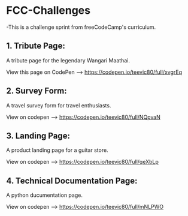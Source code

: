 # FCC-Challenges

-This is a challenge sprint from freeCodeCamp's curriculum.


## 1. Tribute Page:

  A tribute page for the legendary Wangari Maathai.

  View this page on CodePen --> https://codepen.io/teevic80/full/xvgrEq
  

## 2. Survey Form:

  A travel survey form for travel enthusiasts.
  
  View on codepen --> https://codepen.io/teevic80/full/NQpvaN
  
  
## 3. Landing Page:

  A product landing page for a guitar store.

  View on codepen --> https://codepen.io/teevic80/full/qeXbLp
  

## 4. Technical Documentation Page:

  A python ducumentation page.

  View on codepen --> https://codepen.io/teevic80/full/mNLPWO

